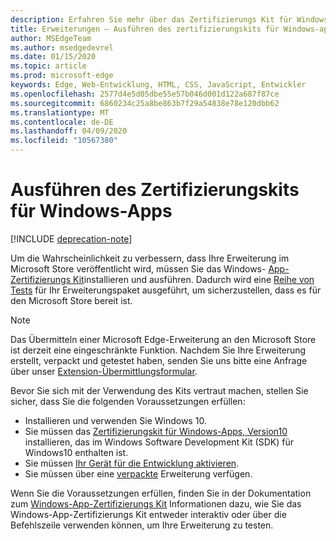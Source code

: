 ```yaml
---
description: Erfahren Sie mehr über das Zertifizierungs Kit für Windows-apps. Dadurch erhält Ihre Erweiterung eine bessere Chance, veröffentlicht zu werden.
title: Erweiterungen – Ausführen des zertifizierungskits für Windows-apps
author: MSEdgeTeam
ms.author: msedgedevrel
ms.date: 01/15/2020
ms.topic: article
ms.prod: microsoft-edge
keywords: Edge, Web-Entwicklung, HTML, CSS, JavaScript, Entwickler
ms.openlocfilehash: 2577d4e5d05dbe55e57b046d001d122a687f87ce
ms.sourcegitcommit: 6860234c25a8be863b7f29a54838e78e120dbb62
ms.translationtype: MT
ms.contentlocale: de-DE
ms.lasthandoff: 04/09/2020
ms.locfileid: "10567380"
---
```

# Ausführen des Zertifizierungskits für Windows-Apps  

[!INCLUDE [deprecation-note](../../includes/deprecation-note.md)]  

Um die Wahrscheinlichkeit zu verbessern, dass Ihre Erweiterung im Microsoft Store veröffentlicht wird, müssen Sie das Windows- [App-Zertifizierungs Kit](https://go.microsoft.com/fwlink/p/?LinkID=309666)installieren und ausführen.
Dadurch wird eine [Reihe von Tests](https://docs.microsoft.com/windows/uwp/debug-test-perf/windows-app-certification-kit-tests) für Ihr Erweiterungspaket ausgeführt, um sicherzustellen, dass es für den Microsoft Store bereit ist.

> [!NOTE]
> Das Übermitteln einer Microsoft Edge-Erweiterung an den Microsoft Store ist derzeit eine eingeschränkte Funktion. Nachdem Sie Ihre Erweiterung erstellt, verpackt und getestet haben, senden Sie uns bitte eine Anfrage über unser [Extension-Übermittlungsformular](https://aka.ms/extension-request).

Bevor Sie sich mit der Verwendung des Kits vertraut machen, stellen Sie sicher, dass Sie die folgenden Voraussetzungen erfüllen: 

- Installieren und verwenden Sie Windows 10.
- Sie müssen das [Zertifizierungskit für Windows-Apps, Version10](https://go.microsoft.com/fwlink/p/?LinkID=309666) installieren, das im Windows Software Development Kit (SDK) für Windows10 enthalten ist.
- Sie müssen [Ihr Gerät für die Entwicklung aktivieren](https://docs.microsoft.com/windows/uwp/get-started/enable-your-device-for-development).
- Sie müssen über eine [verpackte](../packaging.md) Erweiterung verfügen.


Wenn Sie die Voraussetzungen erfüllen, finden Sie in der Dokumentation zum [Windows-App-Zertifizierungs Kit](https://docs.microsoft.com/windows/uwp/debug-test-perf/windows-app-certification-kit#validate-your-windows-app-using-the-windows-app-certification-kit-interactively) Informationen dazu, wie Sie das Windows-App-Zertifizierungs Kit entweder interaktiv oder über die Befehlszeile verwenden können, um Ihre Erweiterung zu testen.
